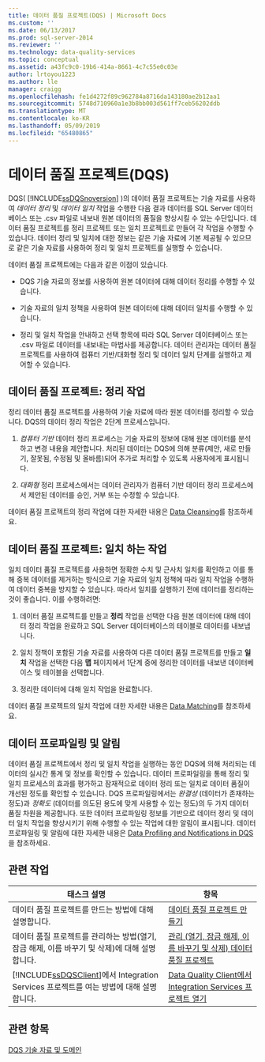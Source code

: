 ```yaml
---
title: 데이터 품질 프로젝트(DQS) | Microsoft Docs
ms.custom: ''
ms.date: 06/13/2017
ms.prod: sql-server-2014
ms.reviewer: ''
ms.technology: data-quality-services
ms.topic: conceptual
ms.assetid: a43fc9c0-19b6-414a-8661-4c7c55e0c03e
author: lrtoyou1223
ms.author: lle
manager: craigg
ms.openlocfilehash: fe1d4272f89c962784a8716da143180ae2b12aa1
ms.sourcegitcommit: 5748d710960a1e3b8bb003d561ff7ceb56202ddb
ms.translationtype: MT
ms.contentlocale: ko-KR
ms.lasthandoff: 05/09/2019
ms.locfileid: "65480865"
---
```

# <a name="data-quality-projects-dqs"></a>데이터 품질 프로젝트(DQS)
  DQS( [!INCLUDE[ssDQSnoversion](../includes/ssdqsnoversion-md.md)] )의 데이터 품질 프로젝트는 기술 자료를 사용하여 *데이터 정리* 및 *데이터 일치* 작업을 수행한 다음 결과 데이터를 SQL Server 데이터베이스 또는 .csv 파일로 내보내 원본 데이터의 품질을 향상시킬 수 있는 수단입니다. 데이터 품질 프로젝트를 정리 프로젝트 또는 일치 프로젝트로 만들어 각 작업을 수행할 수 있습니다. 데이터 정리 및 일치에 대한 정보는 같은 기술 자료에 기본 제공될 수 있으므로 같은 기술 자료를 사용하여 정리 및 일치 프로젝트를 실행할 수 있습니다.  
  
 데이터 품질 프로젝트에는 다음과 같은 이점이 있습니다.  
  
-   DQS 기술 자료의 정보를 사용하여 원본 데이터에 대해 데이터 정리를 수행할 수 있습니다.  
  
-   기술 자료의 일치 정책을 사용하여 원본 데이터에 대해 데이터 일치를 수행할 수 있습니다.  
  
-   정리 및 일치 작업을 안내하고 선택 항목에 따라 SQL Server 데이터베이스 또는 .csv 파일로 데이터를 내보내는 마법사를 제공합니다. 데이터 관리자는 데이터 품질 프로젝트를 사용하여 컴퓨터 기반/대화형 정리 및 데이터 일치 단계를 실행하고 제어할 수 있습니다.  
  
##  <a name="Cleansing"></a> 데이터 품질 프로젝트: 정리 작업  
 정리 데이터 품질 프로젝트를 사용하여 기술 자료에 따라 원본 데이터를 정리할 수 있습니다. DQS의 데이터 정리 작업은 2단계 프로세스입니다.  
  
1.  *컴퓨터 기반* 데이터 정리 프로세스는 기술 자료의 정보에 대해 원본 데이터를 분석하고 변경 내용을 제안합니다. 처리된 데이터는 DQS에 의해 분류(제안, 새로 만들기, 잘못됨, 수정됨 및 올바름)되어 추가로 처리할 수 있도록 사용자에게 표시됩니다.  
  
2.  *대화형* 정리 프로세스에서는 데이터 관리자가 컴퓨터 기반 데이터 정리 프로세스에서 제안된 데이터를 승인, 거부 또는 수정할 수 있습니다.  
  
 데이터 품질 프로젝트의 정리 작업에 대한 자세한 내용은 [Data Cleansing](../../2014/data-quality-services/data-cleansing.md)를 참조하세요.  
  
##  <a name="Matching"></a> 데이터 품질 프로젝트: 일치 하는 작업  
 일치 데이터 품질 프로젝트를 사용하면 정확한 수치 및 근사치 일치를 확인하고 이를 통해 중복 데이터를 제거하는 방식으로 기술 자료의 일치 정책에 따라 일치 작업을 수행하여 데이터 중복을 방지할 수 있습니다. 따라서 일치를 실행하기 전에 데이터를 정리하는 것이 좋습니다. 이를 수행하려면:  
  
1.  데이터 품질 프로젝트를 만들고 **정리** 작업을 선택한 다음 원본 데이터에 대해 데이터 정리 작업을 완료하고 SQL Server 데이터베이스의 테이블로 데이터를 내보냅니다.  
  
2.  일치 정책이 포함된 기술 자료를 사용하여 다른 데이터 품질 프로젝트를 만들고 **일치** 작업을 선택한 다음 **맵** 페이지에서 1단계 중에 정리한 데이터를 내보낸 데이터베이스 및 테이블을 선택합니다.  
  
3.  정리한 데이터에 대해 일치 작업을 완료합니다.  
  
 데이터 품질 프로젝트의 일치 작업에 대한 자세한 내용은 [Data Matching](../../2014/data-quality-services/data-matching.md)를 참조하세요.  
  
##  <a name="ProfilingNotification"></a> 데이터 프로파일링 및 알림  
 데이터 품질 프로젝트에서 정리 및 일치 작업을 실행하는 동안 DQS에 의해 처리되는 데이터의 실시간 통계 및 정보를 확인할 수 있습니다. 데이터 프로파일링을 통해 정리 및 일치 프로세스의 효과를 평가하고 잠재적으로 데이터 정리 또는 일치로 데이터 품질이 개선된 정도를 확인할 수 있습니다. DQS 프로파일링에서는 *완결성* (데이터가 존재하는 정도)과 *정확도* (데이터를 의도된 용도에 맞게 사용할 수 있는 정도)의 두 가지 데이터 품질 차원을 제공합니다. 또한 데이터 프로파일링 정보를 기반으로 데이터 정리 및 데이터 일치 작업을 향상시키기 위해 수행할 수 있는 작업에 대한 알림이 표시됩니다. 데이터 프로파일링 및 알림에 대한 자세한 내용은 [Data Profiling and Notifications in DQS](../../2014/data-quality-services/data-profiling-and-notifications-in-dqs.md)을 참조하세요.  
  
## <a name="related-tasks"></a>관련 작업  
  
|태스크 설명|항목|  
|----------------------|-----------|  
|데이터 품질 프로젝트를 만드는 방법에 대해 설명합니다.|[데이터 품질 프로젝트 만들기](../../2014/data-quality-services/create-a-data-quality-project.md)|  
|데이터 품질 프로젝트를 관리하는 방법(열기, 잠금 해제, 이름 바꾸기 및 삭제)에 대해 설명합니다.|[관리 &#40;열기, 잠금 해제, 이름 바꾸기 및 삭제&#41; 데이터 품질 프로젝트](../../2014/data-quality-services/manage-open-unlock-rename-and-delete-a-data-quality-project.md)|  
|[!INCLUDE[ssDQSClient](../includes/ssdqsclient-md.md)]에서 Integration Services 프로젝트를 여는 방법에 대해 설명합니다.|[Data Quality Client에서 Integration Services 프로젝트 열기](../../2014/data-quality-services/open-integration-services-projects-in-data-quality-client.md)|  
  
## <a name="see-also"></a>관련 항목  
 [DQS 기술 자료 및 도메인](../../2014/data-quality-services/dqs-knowledge-bases-and-domains.md)  
  
  

